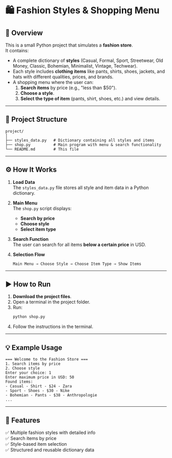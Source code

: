 # 🛍 Fashion Styles & Shopping Menu

## 📌 Overview
This is a small Python project that simulates a **fashion store**.  
It contains:
- A complete dictionary of **styles** (Casual, Formal, Sport, Streetwear, Old Money, Classic, Bohemian, Minimalist, Vintage, Techwear).
- Each style includes **clothing items** like pants, shirts, shoes, jackets, and hats with different qualities, prices, and brands.
- A shopping menu where the user can:
  1. **Search items** by price (e.g., "less than $50").
  2. **Choose a style**.
  3. **Select the type of item** (pants, shirt, shoes, etc.) and view details.

---

## 📂 Project Structure
```
project/
│
├── styles_data.py   # Dictionary containing all styles and items
├── shop.py          # Main program with menu & search functionality
└── README.md        # This file
```

---

## ⚙ How It Works
1. **Load Data**  
   The `styles_data.py` file stores all style and item data in a Python dictionary.
   
2. **Main Menu**  
   The `shop.py` script displays:
   - **Search by price**  
   - **Choose style**  
   - **Select item type**  

3. **Search Function**  
   The user can search for all items **below a certain price** in USD.

4. **Selection Flow**  
   ```
   Main Menu → Choose Style → Choose Item Type → Show Items
   ```

---

## ▶ How to Run
1. **Download the project files**.
2. Open a terminal in the project folder.
3. Run:
   ```bash
   python shop.py
   ```
4. Follow the instructions in the terminal.

---

## 💡 Example Usage
```
=== Welcome to the Fashion Store ===
1. Search items by price
2. Choose style
Enter your choice: 1
Enter maximum price in USD: 50
Found items:
- Casual - Shirt - $24 - Zara
- Sport - Shoes - $30 - Nike
- Bohemian - Pants - $38 - Anthropologie
...
```

---

## 🚀 Features
✅ Multiple fashion styles with detailed info  
✅ Search items by price  
✅ Style-based item selection  
✅ Structured and reusable dictionary data  

